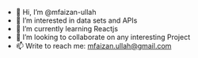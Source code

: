 - 👋 Hi, I’m @mfaizan-ullah
- 👀 I’m interested in data sets and APIs
- 🌱 I’m currently learning Reactjs
- 💞️ I’m looking to collaborate on any interesting Project
- 📫 Write to reach me: mfaizan.ullah@gmail.com

<!---
mfaizan-ullah/mfaizan-ullah is a ✨ special ✨ repository because its `README.md` (this file) appears on your GitHub profile.
You can click the Preview link to take a look at your changes.
--->
